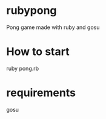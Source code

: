 rubypong
========

Pong game made with ruby and gosu

How to start
===

ruby pong.rb

requirements
===

gosu
